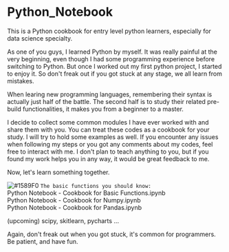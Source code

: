 # Python_Notebook
This is a Python cookbook for entry level python learners, especially for data science specialty.

As one of you guys, I learned Python by myself. It was really painful at the very beginning, even though I had some programming experience before switching to Python. But once I worked out my first python project, I started to enjoy it. So don't freak out if you got stuck at any stage, we all learn from mistakes. 

When learing new programming languages, remembering their syntax is actually just half of the battle. The second half is to study their related pre-build functionalities, it makes you from a beginner to a master. 

I decide to collect some common modules I have ever worked with and share them with you. You can treat these codes as a cookbook for your study. I will try to hold some examples as well. If you encounter any issues when following my steps or you got any comments about my codes, feel free to interact with me. I don't plan to teach anything to you, but if you found my work helps you in any way, it would be great feedback to me.

Now, let's learn something together. 

 ![#1589F0](https://placehold.it/15/1589F0/000000?text=+) `The basic functions you should know:`     
 	Python Notebook - Cookbook for Basic Functions.ipynb      
  Python Notebook - Cookbook for Numpy.ipynb    
  Python Notebook - Cookbook for Pandas.ipynb

   


(upcoming) 
scipy,
skitlearn,
pycharts
...




Again, don't freak out when you got stuck, it's common for programmers. Be patient, and have fun.
